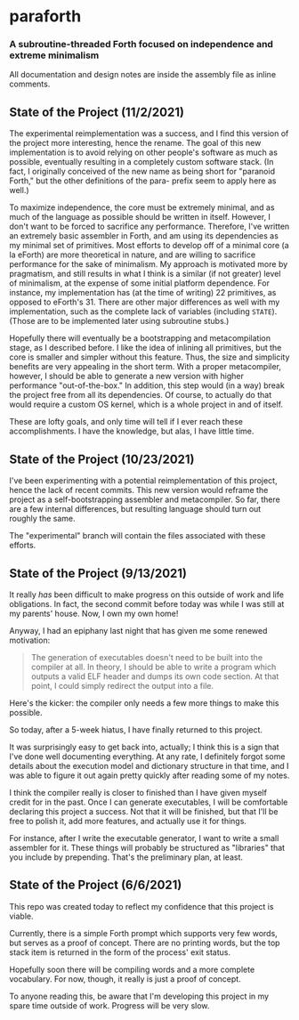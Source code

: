 # paraforth
### A subroutine-threaded Forth focused on independence and extreme minimalism

All documentation and design notes are inside the assembly file as inline comments.

## State of the Project (11/2/2021)

The experimental reimplementation was a success, and I find this version of the project more interesting, hence the rename.
The goal of this new implementation is to avoid relying on other people's software as much as possible,
eventually resulting in a completely custom software stack.
(In fact, I originally conceived of the new name as being short for "paranoid Forth,"
but the other definitions of the para- prefix seem to apply here as well.)

To maximize independence, the core must be extremely minimal, and as much of the language as possible should be written in itself.
However, I don't want to be forced to sacrifice any performance.
Therefore, I've written an extremely basic assembler in Forth, and am using its dependencies as my minimal set of primitives.
Most efforts to develop off of a minimal core (a la eForth) are more theoretical in nature,
and are willing to sacrifice performance for the sake of minimalism.
My approach is motivated more by pragmatism, and still results in what I think is a similar (if not greater) level of minimalism,
at the expense of some initial platform dependence.
For instance, my implementation has (at the time of writing) 22 primitives, as opposed to eForth's 31.
There are other major differences as well with my implementation, such as the complete lack of variables (including `STATE`).
(Those are to be implemented later using subroutine stubs.)

Hopefully there will eventually be a bootstrapping and metacompilation stage, as I described before.
I like the idea of inlining all primitives, but the core is smaller and simpler without this feature.
Thus, the size and simplicity benefits are very appealing in the short term.
With a proper metacompiler, however, I should be able to generate a new version with higher performance "out-of-the-box."
In addition, this step would (in a way) break the project free from all its dependencies.
Of course, to actually do that would require a custom OS kernel, which is a whole project in and of itself.

These are lofty goals, and only time will tell if I ever reach these accomplishments.
I have the knowledge, but alas, I have little time.

## State of the Project (10/23/2021)

I've been experimenting with a potential reimplementation of this project, hence the lack of recent commits.
This new version would reframe the project as a self-bootstrapping assembler and metacompiler.
So far, there are a few internal differences, but resulting language should turn out roughly the same.

The "experimental" branch will contain the files associated with these efforts.

## State of the Project (9/13/2021)

It really *has* been difficult to make progress on this outside of work and life obligations.
In fact, the second commit before today was while I was still at my parents' house.
Now, I own my own home!

Anyway, I had an epiphany last night that has given me some renewed motivation:

> The generation of executables doesn't need to be built into the compiler at all.
> In theory, I should be able to write a program which outputs a valid ELF header and dumps its own code section.
> At that point, I could simply redirect the output into a file.

Here's the kicker: the compiler only needs a few more things to make this possible.

So today, after a 5-week hiatus, I have finally returned to this project.

It was surprisingly easy to get back into, actually; I think this is a sign that I've done well documenting everything.
At any rate, I definitely forgot some details about the execution model and dictionary structure in that time,
and I was able to figure it out again pretty quickly after reading some of my notes.

I think the compiler really is closer to finished than I have given myself credit for in the past.
Once I can generate executables, I will be comfortable declaring this project a success.
Not that it will be finished, but that I'll be free to polish it, add more features, and actually use it for things.

For instance, after I write the executable generator, I want to write a small assembler for it.
These things will probably be structured as "libraries" that you include by prepending.
That's the preliminary plan, at least.

## State of the Project (6/6/2021)

This repo was created today to reflect my confidence that this project is viable.

Currently, there is a simple Forth prompt which supports very few words, but serves as a proof of concept.
There are no printing words, but the top stack item is returned in the form of the process' exit status.

Hopefully soon there will be compiling words and a more complete vocabulary.
For now, though, it really is just a proof of concept.

To anyone reading this, be aware that I'm developing this project in my spare time outside of work.
Progress will be very slow.
